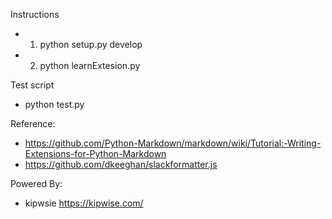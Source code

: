 Instructions
- 1. python setup.py develop
- 2. python learnExtesion.py

Test script
- python test.py

Reference: 
- https://github.com/Python-Markdown/markdown/wiki/Tutorial:-Writing-Extensions-for-Python-Markdown
- https://github.com/dkeeghan/slackformatter.js

Powered By:
-  kipwsie <https://kipwise.com/>
